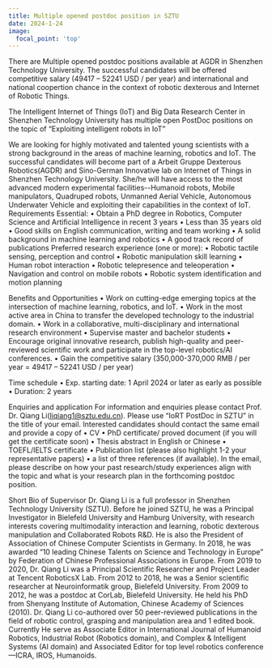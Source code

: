 ```yaml
---
title: Multiple opened postdoc position in SZTU
date: 2024-1-24
image:
  focal_point: 'top'
---
```


There are Multiple opened postdoc positions available at AGDR in Shenzhen Technology University. The successful candidates will be offered competitive salary (49417 – 52241 USD / per year) and international and national coopertion chance in the context of robotic dexterous and Internet of Robotic Things. 

<!--more-->
The Intelligent Internet of Things (IoT) and Big Data Research Center in Shenzhen Technology University has multiple open PostDoc positions on the topic of “Exploiting intelligent robots in IoT”

We are looking for highly motivated and talented young scientists with a strong background in the areas of machine learning, robotics and IoT. The successful candidates will become part of a Arbeit Gruppe Dexterous Robotics(AGDR) and Sino-German Innovative lab on Internet of Things in Shenzhen Technology University.  She/he will have access to the most advanced modern experimental facilities--Humanoid robots, Mobile manipulators, Quadruped robots, Unmanned Aerial Vehicle, Autonomous Underwater Vehicle and exploiting their capabilities in the context of IoT.
Requirements
Essential:
    • Obtain a PhD degree in Robotics, Computer Science and Artificial Intelligence in recent 3 years
    • Less than 35 years old
    • Good skills on English communication, writing and team working 
    • A solid background in machine learning and robotics
    • A good track record of publications
Preferred research experience (one or more):
    • Robotic tactile sensing, perception and control
    • Robotic manipulation skill learning
    • Human robot interaction
    • Robotic telepresence and teleoperation
    • Navigation and control on mobile robots
    • Robotic system identification and motion planning

Benefits and Opportunities
    • Work on cutting-edge emerging topics at the intersection of machine learning, robotics, and IoT.
    • Work in the most active area in China to transfer the developed technology to the industrial domain. 
    • Work in a collaborative, multi-disciplinary and international research environment
    • Supervise master and bachelor students
    • Encourage original innovative research, publish high-quality and peer-reviewed scientific work and participate in the top-level robotics/AI conferences.
    • Gain the competitive salary (350,000-370,000 RMB / per year = 49417 – 52241 USD / per year)

Time schedule
    • Exp. starting date: 1 April 2024 or later as early as possible
    • Duration: 2 years

Enquiries and application
For information and enquiries please contact Prof. Dr. Qiang Li(liqiang1@sztu.edu.cn). Please use “IoRT PostDoc in SZTU” in the title of your email. Interested candidates should contact the same email and provide a copy of 
    • CV
    • PhD certificate/ proved document (if you will get the certificate soon)
    • Thesis abstract in English or Chinese
    • TOEFL/IELTS certificate
    • Publication list (please also highlight 1-2 your representative papers)
    •  a list of three references (if available). 
In the email, please describe on how your past research/study experiences align with the topic and what is your research plan in the forthcoming postdoc position.

Short Bio of Supervisor
Dr. Qiang Li is a full professor in Shenzhen Technology University (SZTU). Before he joined SZTU, he was a Principal Investigator in Bielefeld University and Hamburg University, with research interests covering multimodality interaction and learning, robotic dexterous manipulation and Collaborated Robots R&D. He is also the President of Association of Chinese Computer Scientists in Germany. In 2018, he was awarded “10 leading Chinese Talents on Science and Technology in Europe” by Federation of Chinese Professional Associations in Europe.
From 2019 to 2020, Dr. Qiang Li was a Principal Scientific Researcher and Project Leader at Tencent RoboticsX Lab. From 2012 to 2018, he was a Senior scientific researcher at Neuroinformatik group, Bielefeld University. From 2009 to 2012, he was a postdoc at CorLab, Bielefeld University. He held his PhD from Shenyang Institute of Automation, Chinese Academy of Sciences (2010).
Dr. Qiang Li co-authored over 50 peer-reviewed publications in the field of robotic control, grasping and manipulation area and 1 edited book. Currently He serve as Associate Editor in International Journal of Humanoid Robotics, Industrial Robot (Robotics domain), and Complex & Intelligent Systems (AI domain) and Associated Editor for top level robotics conference—ICRA, IROS, Humanoids.


